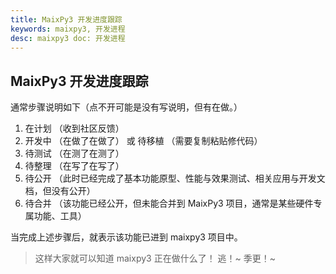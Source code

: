 ```yaml
---
title: MaixPy3 开发进度跟踪
keywords: maixpy3, 开发进程
desc: maixpy3 doc: 开发进程
---
```

## MaixPy3 开发进度跟踪

通常步骤说明如下（点不开可能是没有写说明，但有在做。）

1. 在计划 （收到社区反馈）
2. 开发中 （在做了在做了） 或 待移植 （需要复制粘贴修代码）
3. 待测试 （在测了在测了）
4. 待整理 （在写了在写了）
5. 待公开 （此时已经完成了基本功能原型、性能与效果测试、相关应用与开发文档，但没有公开）
6. 待合并 （该功能已经公开，但未能合并到 MaixPy3 项目，通常是某些硬件专属功能、工具）

当完成上述步骤后，就表示该功能已进到 maixpy3 项目中。

> 这样大家就可以知道 maixpy3 正在做什么了！ 逃！~ 季更！~
